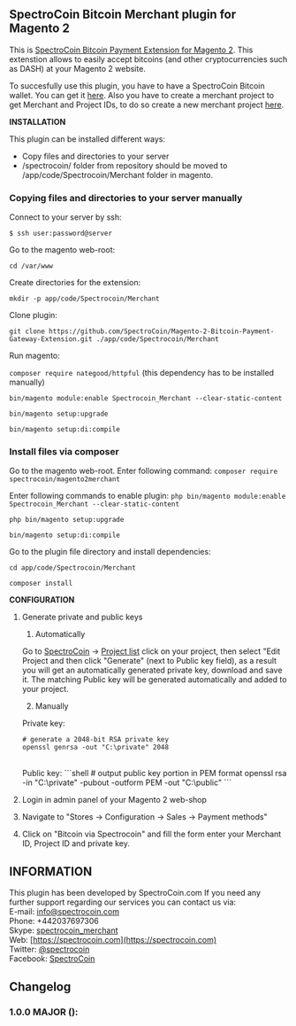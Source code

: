 ## SpectroCoin Bitcoin Merchant plugin for Magento 2

This is [SpectroCoin Bitcoin Payment Extension for Magento 2](https://spectrocoin.com/en/plugins/accept-bitcoin-magento2.html). This extenstion allows to easily accept bitcoins (and other cryptocurrencies such as DASH) at your Magento 2 website.

To succesfully use this plugin, you have to have a SpectroCoin Bitcoin wallet. You can get it [here](https://spectrocoin.com/en/bitcoin-wallet.html). Also you have to create a merchant project to get Merchant and Project IDs, to do so create a new merchant project [here](https://spectrocoin.com/en/merchant/api/create.html).

**INSTALLATION**

This plugin can be installed different ways:

- Copy files and directories to your server
- /spectrocoin/ folder from repository should be moved to /app/code/Spectrocoin/Merchant folder in magento.

### Copying files and directories to your server manually

Connect to your server by ssh:

`$ ssh user:password@server`

Go to the magento web-root:

`cd /var/www`

Create directories for the extension:

`mkdir -p app/code/Spectrocoin/Merchant`

Clone plugin:

`git clone https://github.com/SpectroCoin/Magento-2-Bitcoin-Payment-Gateway-Extension.git ./app/code/Spectrocoin/Merchant`

Run magento:

`composer require nategood/httpful` (this dependency has to be installed manually)

`bin/magento module:enable Spectrocoin_Merchant --clear-static-content`

`bin/magento setup:upgrade`

`bin/magento setup:di:compile`

### Install files via composer

Go to the magento web-root.
Enter following command:
`composer require spectrocoin/magento2merchant`

Enter following commands to enable plugin:
`php bin/magento module:enable Spectrocoin_Merchant --clear-static-content`

`php bin/magento setup:upgrade`

`bin/magento setup:di:compile`

Go to the plugin file directory and install dependencies:

`cd app/code/Spectrocoin/Merchant`

`composer install`

**CONFIGURATION**

1. Generate private and public keys

   1. Automatically<br />

   Go to [SpectroCoin](https://spectrocoin.com/) -> [Project list](https://spectrocoin.com/en/merchant/api/list.html)
   click on your project, then select "Edit Project and then click "Generate" (next to Public key field), as a result you will get an automatically generated private key, download and save it. The matching Public key will be generated automatically and added to your project.

   2. Manually<br />

   Private key:

   ```shell
   # generate a 2048-bit RSA private key
   openssl genrsa -out "C:\private" 2048

   ```

   <br />
   	Public key:
   ```shell
   # output public key portion in PEM format
   openssl rsa -in "C:\private" -pubout -outform PEM -out "C:\public"
   ```
   <br />

2. Login in admin panel of your Magento 2 web-shop

3. Navigate to "Stores -> Configuration -> Sales -> Payment methods"

4. Click on "Bitcoin via Spectrocoin" and fill the form enter your Merchant ID, Project ID and private key.

## INFORMATION

This plugin has been developed by SpectroCoin.com
If you need any further support regarding our services you can contact us via:<br />
E-mail: [info@spectrocoin.com](mailto:info@spectrocoin.com)<br />
Phone: +442037697306<br />
Skype: [spectrocoin_merchant](skype:spectrocoin_merchant)<br />
Web: [https://spectrocoin.com](https://spectrocoin.com)<br />
Twitter: [@spectrocoin](https://twitter.com/spectrocoin)<br />
Facebook: [SpectroCoin](https://www.facebook.com/spectrocoin)<br />

## Changelog

### 1.0.0 MAJOR ():
